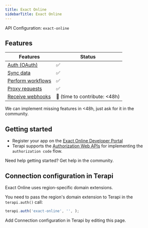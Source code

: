 ```yaml
---
title: Exact Online
sidebarTitle: Exact Online
---
```


API Configuration: `exact-online`

## Features

| Features | Status |
| - | - |
| [Auth (OAuth)](/integrate/guides/authorize-an-api) | ✅ |
| [Sync data](/integrate/guides/sync-data-from-an-api) | ✅ |
| [Perform workflows](/integrate/guides/perform-workflows-with-an-api) | ✅ |
| [Proxy requests](/integrate/guides/proxy-requests-to-an-api) | ✅ |
| [Receive webhooks](/integrate/guides/receive-webhooks-from-an-api) | 🚫 (time to contribute: &lt;48h) |

We can implement missing features in &lt;48h, just ask for it in the community.

## Getting started

-   Register your app on the [Exact Online Developer Portal](https://apps.exactonline.com/)
-   Terapi supports the [Authorization Web APIs](https://support.exactonline.com/community/s/knowledge-base#All-All-DNO-Content-gettingstarted) for implementing the `authorization code` flow.

Need help getting started? Get help in the community.

## Connection configuration in Terapi

Exact Online uses region-specific domain extensions.

You need to pass the region's domain extension to Terapi in the `terapi.auth()` call:

```js
terapi.auth('exact-online', '', );
```

Add Connection configuration in Terapi by editing this page.
    
